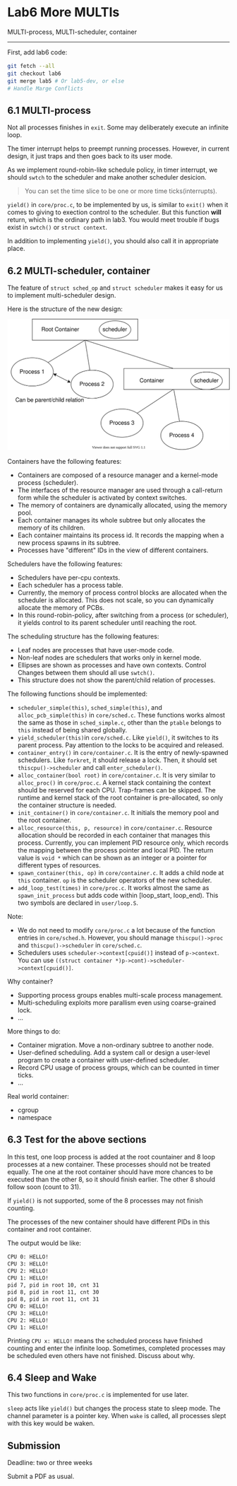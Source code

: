 # Lab6 More MULTIs

MULTI-process, MULTI-scheduler, container

------

First, add lab6 code:
```sh
git fetch --all
git checkout lab6
git merge lab5 # Or lab5-dev, or else
# Handle Marge Conflicts
```

## 6.1 MULTI-process

Not all processes finishes in `exit`. Some may deliberately execute an infinite loop.

The timer interrupt helps to preempt running processes. However, in current design, it just traps and then goes back to its user mode.

As we implement round-robin-like schedule policy, in timer interrupt, we should `swtch` to the scheduler and make another scheduler desicion.

> You can set the time slice to be one or more time ticks(interrupts).

`yield()` in `core/proc.c`, to be implemented by us, is similar to `exit()` when it comes to giving to exection control to the scheduler. But this function **will** return, which is the ordinary path in lab3. You would meet trouble if bugs exist in `swtch()` or `struct context`.

In addition to implementing `yield()`, you should also call it in appropriate place.

## 6.2 MULTI-scheduler, container

The feature of `struct sched_op` and `struct scheduler` makes it easy for us to implement multi-scheduler design.

Here is the structure of the new design:

![container](./container.svg)

Containers have the following features:

* Containers are composed of a resource manager and a kernel-mode process (scheduler).
* The interfaces of the resource manager are used through a call-return form while the scheduler is activated by context switches.
* The memory of containers are dynamically allocated, using the memory pool.
* Each container manages its whole subtree but only allocates the memory of its children.
* Each container maintains its process id. It records the mapping when a new process spawns in its subtree.
* Processes have "different" IDs in the view of different containers.

Schedulers have the following features:

* Schedulers have per-cpu contexts.
* Each scheduler has a process table.
* Currently, the memory of process control blocks are allocated when the scheduler is allocated. This does not scale, so you can dynamically allocate the memory of PCBs.
* In this round-robin-policy, after switching from a process (or scheduler), it yields control to its parent scheduler until reaching the root.

The scheduling structure has the following features:

* Leaf nodes are processes that have user-mode code.
* Non-leaf nodes are schedulers that works only in kernel mode.
* Ellipses are shown as processes and have own contexts. Control Changes between them should all use `swtch()`.
* This structure does not show the parent/child relation of processes.

The following functions should be implemented:

* `scheduler_simple(this)`, `sched_simple(this)`, and `alloc_pcb_simple(this)` in `core/sched.c`. These functions works almost the same as those in `sched_simple.c`, other than the `ptable` belongs to `this` instead of being shared globally.
* `yield_scheduler(this)`in `core/sched.c`. Like `yield()`, it switches to its parent process. Pay attention to the locks to be acquired and released. 
* `container_entry()` in `core/container.c`. It is the entry of newly-spawned schedulers. Like `forkret`, it should release a lock. Then, it should set `thiscpu()->scheduler` and call `enter_scheduler()`.
* `alloc_container(bool root)` in `core/container.c`. It is very similar to `alloc_proc()` in `core/proc.c`. A kernel stack containing the context should be reserved for each CPU. Trap-frames can be skipped. The runtime and kernel stack of the root container is pre-allocated, so only the container structure is needed.
* `init_container()` in `core/container.c`. It initials the memory pool and the root container.
* `alloc_resource(this, p, resource)` in `core/container.c`. Resource allocation should be recorded in each container that manages this process. Currently, you can implement PID resource only, which records the mapping between the process pointer and local PID. The return value is `void *` which can be shown as an integer or a pointer for different types of resources.
* `spawn_container(this, op)` in `core/container.c`. It adds a child node at `this` container. `op` is the scheduler operators of the new scheduler.
* `add_loop_test(times)` in `core/proc.c`. It works almost the same as `spawn_init_process` but adds code within [loop_start, loop_end). This two symbols are declared in `user/loop.S`.

Note:

* We do not need to modify `core/proc.c` a lot because of the function entries in `core/sched.h`. However, you should manage `thiscpu()->proc` and `thiscpu()->scheduler` in `core/sched.c`.
* Schedulers uses `scheduler->context[cpuid()]` instead of `p->context`. You can use `((struct container *)p->cont)->scheduler->context[cpuid()]`.

Why container?

* Supporting process groups enables multi-scale process management.
* Multi-scheduling exploits more parallism even using coarse-grained lock.
* ...

More things to do:

* Container migration. Move a non-ordinary subtree to another node.
* User-defined scheduling. Add a system call or design a user-level program to create a container with user-defined scheduler.
* Record CPU usage of process groups, which can be counted in timer ticks.
* ...

Real world container:

* cgroup
* namespace

## 6.3 Test for the above sections

In this test, one loop process is added at the root countainer and 8 loop processes at a new container. These processes should not be treated equally. The one at the root container should have more chances to be executed than the other 8, so it should finish earlier. The other 8 should follow soon (count to 31).

If `yield()` is not supported, some of the 8 processes may not finish counting.

The processes of the new container should have different PIDs in this container and root container.

The output would be like:

```
CPU 0: HELLO!
CPU 3: HELLO!
CPU 2: HELLO!
CPU 1: HELLO!
pid 7, pid in root 10, cnt 31
pid 8, pid in root 11, cnt 30
pid 8, pid in root 11, cnt 31
CPU 0: HELLO!
CPU 3: HELLO!
CPU 2: HELLO!
CPU 1: HELLO!
```

Printing `CPU x: HELLO!` means the scheduled process have finished counting and enter the infinite loop. Sometimes, completed processes may be scheduled even others have not finished. Discuss about why.

## 6.4 Sleep and Wake

This two functions in `core/proc.c` is implemented for use later.

`sleep` acts like `yield()` but changes the process state to sleep mode. The channel parameter is a pointer key. When `wake` is called, all processes slept with this key would be waken.

## Submission

Deadline: two or three weeks

Submit a PDF as usual.

